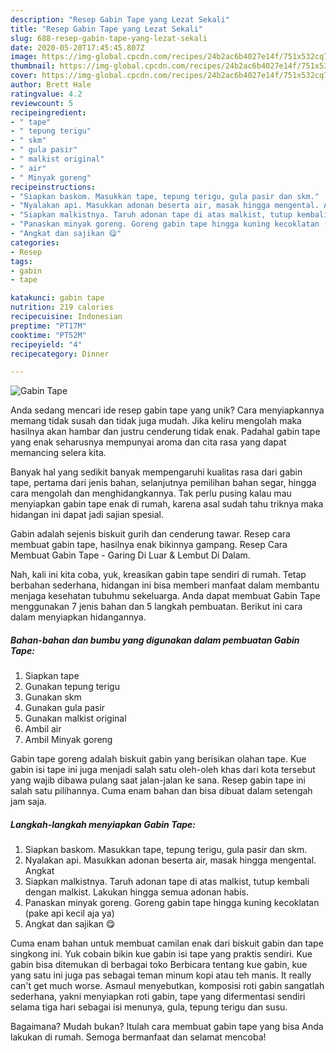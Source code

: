```yaml
---
description: "Resep Gabin Tape yang Lezat Sekali"
title: "Resep Gabin Tape yang Lezat Sekali"
slug: 688-resep-gabin-tape-yang-lezat-sekali
date: 2020-05-20T17:45:45.807Z
image: https://img-global.cpcdn.com/recipes/24b2ac6b4027e14f/751x532cq70/gabin-tape-foto-resep-utama.jpg
thumbnail: https://img-global.cpcdn.com/recipes/24b2ac6b4027e14f/751x532cq70/gabin-tape-foto-resep-utama.jpg
cover: https://img-global.cpcdn.com/recipes/24b2ac6b4027e14f/751x532cq70/gabin-tape-foto-resep-utama.jpg
author: Brett Hale
ratingvalue: 4.2
reviewcount: 5
recipeingredient:
- " tape"
- " tepung terigu"
- " skm"
- " gula pasir"
- " malkist original"
- " air"
- " Minyak goreng"
recipeinstructions:
- "Siapkan baskom. Masukkan tape, tepung terigu, gula pasir dan skm."
- "Nyalakan api. Masukkan adonan beserta air, masak hingga mengental. Angkat"
- "Siapkan malkistnya. Taruh adonan tape di atas malkist, tutup kembali dengan malkist. Lakukan hingga semua adonan habis."
- "Panaskan minyak goreng. Goreng gabin tape hingga kuning kecoklatan (pake api kecil aja ya)"
- "Angkat dan sajikan 😋"
categories:
- Resep
tags:
- gabin
- tape

katakunci: gabin tape 
nutrition: 219 calories
recipecuisine: Indonesian
preptime: "PT17M"
cooktime: "PT52M"
recipeyield: "4"
recipecategory: Dinner

---
```



![Gabin Tape](https://img-global.cpcdn.com/recipes/24b2ac6b4027e14f/751x532cq70/gabin-tape-foto-resep-utama.jpg)

Anda sedang mencari ide resep gabin tape yang unik? Cara menyiapkannya memang tidak susah dan tidak juga mudah. Jika keliru mengolah maka hasilnya akan hambar dan justru cenderung tidak enak. Padahal gabin tape yang enak seharusnya mempunyai aroma dan cita rasa yang dapat memancing selera kita.

Banyak hal yang sedikit banyak mempengaruhi kualitas rasa dari gabin tape, pertama dari jenis bahan, selanjutnya pemilihan bahan segar, hingga cara mengolah dan menghidangkannya. Tak perlu pusing kalau mau menyiapkan gabin tape enak di rumah, karena asal sudah tahu triknya maka hidangan ini dapat jadi sajian spesial.

Gabin adalah sejenis biskuit gurih dan cenderung tawar. Resep cara membuat gabin tape, hasilnya enak bikinnya gampang. Resep Cara Membuat Gabin Tape - Garing Di Luar &amp; Lembut Di Dalam.


Nah, kali ini kita coba, yuk, kreasikan gabin tape sendiri di rumah. Tetap berbahan sederhana, hidangan ini bisa memberi manfaat dalam membantu menjaga kesehatan tubuhmu sekeluarga. Anda dapat membuat Gabin Tape menggunakan 7 jenis bahan dan 5 langkah pembuatan. Berikut ini cara dalam menyiapkan hidangannya.

<!--inarticleads1-->

##### Bahan-bahan dan bumbu yang digunakan dalam pembuatan Gabin Tape:

1. Siapkan  tape
1. Gunakan  tepung terigu
1. Gunakan  skm
1. Gunakan  gula pasir
1. Gunakan  malkist original
1. Ambil  air
1. Ambil  Minyak goreng


Gabin tape goreng adalah biskuit gabin yang berisikan olahan tape. Kue gabin isi tape ini juga menjadi salah satu oleh-oleh khas dari kota tersebut yang wajib dibawa pulang saat jalan-jalan ke sana. Resep gabin tape ini salah satu pilihannya. Cuma enam bahan dan bisa dibuat dalam setengah jam saja. 

<!--inarticleads2-->

##### Langkah-langkah menyiapkan Gabin Tape:

1. Siapkan baskom. Masukkan tape, tepung terigu, gula pasir dan skm.
1. Nyalakan api. Masukkan adonan beserta air, masak hingga mengental. Angkat
1. Siapkan malkistnya. Taruh adonan tape di atas malkist, tutup kembali dengan malkist. Lakukan hingga semua adonan habis.
1. Panaskan minyak goreng. Goreng gabin tape hingga kuning kecoklatan (pake api kecil aja ya)
1. Angkat dan sajikan 😋


Cuma enam bahan untuk membuat camilan enak dari biskuit gabin dan tape singkong ini. Yuk cobain bikin kue gabin isi tape yang praktis sendiri. Kue gabin bisa ditemukan di berbagai toko Berbicara tentang kue gabin, kue yang satu ini juga pas sebagai teman minum kopi atau teh manis. It really can&#39;t get much worse. Asmaul menyebutkan, komposisi roti gabin sangatlah sederhana, yakni menyiapkan roti gabin, tape yang difermentasi sendiri selama tiga hari sebagai isi menunya, gula, tepung terigu dan susu. 

Bagaimana? Mudah bukan? Itulah cara membuat gabin tape yang bisa Anda lakukan di rumah. Semoga bermanfaat dan selamat mencoba!
